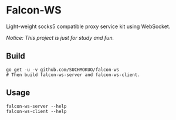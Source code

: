 # Falcon-WS

Light-weight socks5 compatible proxy service kit using WebSocket.

*Notice: This project is just for study and fun.*

## Build

```
go get -u -v github.com/SUCHMOKUO/falcon-ws
# Then build falcon-ws-server and falcon-ws-client.
```

## Usage

```
falcon-ws-server --help
falcon-ws-client --help
```